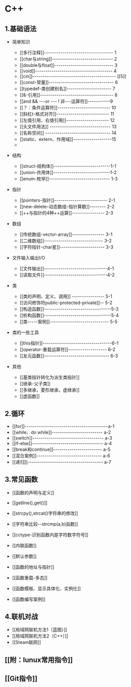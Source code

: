 
# C++

## 1.基础语法
- 简单知识
    - [[多行注释]]---------------------------------- 1
    - [[char与string]]------------------------------  2
    - [[double与float]]----------------------------- 3
    - [[void]]--------------------------------------   4
    - [[cin]]----------------------------------------- [[5]]
    - [[const-常量]]-------------------------------- 6
    - [[typedef-类创建别名]]---------------------- 7
    - [[&-引用]]------------------------------------ 8
    - [[and && ---or --- ! 非---运算符]]-----------9
    - [[？：条件运算符]]-------------------------- 10
    - [[斜杠t-格式对齐]]--------------------------  11
    - [[左值引用、右值引用]]--------------------- 12
    - [[头文件用法]] ------------------------------ 13
    - [[名称空间]]  -------------------------------- 14
    - [[static、extern、作用域]]-------------------15
    - 
- 结构
    - [[struct-结构体]]----------------------------1-1
    - [[union-共用体]]----------------------------1-2
    - [[enum-枚举]]------------------------------ 1-3
- 指针
    - [[pointers-指针]]--------------------------   2-1
    - [[new-delete-动态数组-指针算数]]-------- 2-2
    - [[++与指针的4种++运算]]----------------  2-3
- 数组
	- [[传统数组-vector-array]]---------------- 3-1
	- [[二维数组]]-----------------------------   3-2
	- [[字符指针-char星]]---------------------- 3-3
- 文件输入输出I/O
	- [[文件输出]]-------------------------------4-1
	- [[读取文件]]-------------------------------4-2
- 类
    - [[类的声明、定义、调用]]  ---------------- 5-1
    - [[访问修饰符public-protected-private]]--  5-2
    - [[构造函数]]---------------------------------5-3
    - [[析构函数]]---------------------------------5-4
    - [[类-----案例]]-----------------------------  5-5
- 类的一些工具
    - [[this指针]]----------------------------------6-1
    - [[operator-重载运算符]]------------------- 6-2
    - [[友元函数]]-------------------------------- 6-3

- 其他
    - [[基类指针转化为派生类指针]]
    - [[继承-父子类]]
    - [[多继承，菱形继承，虚继承]]
    - [[虚函数]]

## 2.循环
- [[for]]-----------------------------------------a-1
- [[while、do while]]-------------------------  a-2
- [[switch]]-----------------------------------   a-3
- [[if-else]]-----------------------------------   a-4
- [[break和continue]]------------------------  a-5
- [[混合案例]]--------------------------------  a-6
- [[递归]]-------------------------------------  a-7

## 3.常见函数

- [[函数的声明与定义]]
- [[getline(),get()]]
- [[strcpy(),strcat()字符串的修改]]
- [[字符串比较--strcmp(a,b)函数]]
- [[cctype-识别函数内是字符数字符号]]

- [[内联函数]]
- [[默认参数]]
- [[函数的地址与指针]]
- [[函数重载-多态]]
- [[函数模板、显示具体化、实例化]]

- [[函数编写案例]]

## 4.联机对战
- [[局域网联机方法1（蓝图）]]
- [[局域网联机方法2（C++）]]
- [[Steam联网]]

## [[附：lunux常用指令]]
## [[Git指令]]
